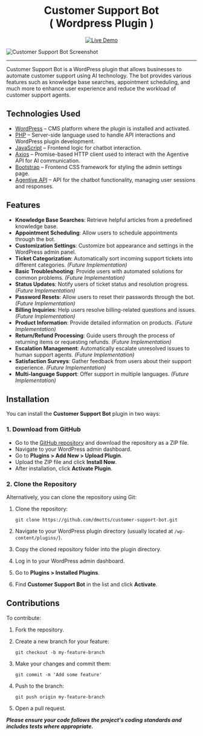 <h1 align="center">
Customer Support Bot <br> <span>( Wordpress Plugin )</span>
</h1>

<div align="center">

[![Live Demo](https://github.com/dmotts/customer-support-bot/actions/workflows/deploy.yml/badge.svg)](http://customer-support-bot.nichesite.org)

</div>

![Customer Support Bot Screenshot](https://res.cloudinary.com/dzpafdvkm/image/upload/v1726858049/Portfolio/customer-support-bot-screenshot.png)

<hr style="height:1px;">

Customer Support Bot is a WordPress plugin that allows businesses to automate customer support using AI technology. The bot provides various features such as knowledge base searches, appointment scheduling, and much more to enhance user experience and reduce the workload of customer support agents.

## Technologies Used

- [WordPress](https://wordpress.org/) – CMS platform where the plugin is installed and activated.
- [PHP](https://www.php.net/) – Server-side language used to handle API interactions and WordPress plugin development.
- [JavaScript](https://developer.mozilla.org/en-US/docs/Web/JavaScript) – Frontend logic for chatbot interaction.
- [Axios](https://axios-http.com/docs/intro) – Promise-based HTTP client used to interact with the Agentive API for AI communication.
- [Bootstrap](https://getbootstrap.com/) – Frontend CSS framework for styling the admin settings page.
- [Agentive API](https://agentivehub.com) – API for the chatbot functionality, managing user sessions and responses.

## Features

- **Knowledge Base Searches**: Retrieve helpful articles from a predefined knowledge base.
- **Appointment Scheduling**: Allow users to schedule appointments through the bot.
- **Customization Settings**: Customize bot appearance and settings in the WordPress admin panel.
- **Ticket Categorization**: Automatically sort incoming support tickets into different categories. *(Future Implementation)*
- **Basic Troubleshooting**: Provide users with automated solutions for common problems. *(Future Implementation)*
- **Status Updates**: Notify users of ticket status and resolution progress. *(Future Implementation)*
- **Password Resets**: Allow users to reset their passwords through the bot. *(Future Implementation)*
- **Billing Inquiries**: Help users resolve billing-related questions and issues. *(Future Implementation)*
- **Product Information**: Provide detailed information on products. *(Future Implementation)*
- **Return/Refund Processing**: Guide users through the process of returning items or requesting refunds. *(Future Implementation)*
- **Escalation Management**: Automatically escalate unresolved issues to human support agents. *(Future Implementation)*
- **Satisfaction Surveys**: Gather feedback from users about their support experience. *(Future Implementation)*
- **Multi-language Support**: Offer support in multiple languages. *(Future Implementation)*

## Installation

You can install the **Customer Support Bot** plugin in two ways:

### 1. Download from GitHub

- Go to the [GitHub repository](https://github.com/dmotts/customer-support-bot) and download the repository as a ZIP file.
- Navigate to your WordPress admin dashboard.
- Go to **Plugins > Add New > Upload Plugin**.
- Upload the ZIP file and click **Install Now**.
- After installation, click **Activate Plugin**.

### 2. Clone the Repository

Alternatively, you can clone the repository using Git:

1. Clone the repository:

    ```
    git clone https://github.com/dmotts/customer-support-bot.git
    ```

2. Navigate to your WordPress plugin directory (usually located at `/wp-content/plugins/`).

3. Copy the cloned repository folder into the plugin directory.

4. Log in to your WordPress admin dashboard.

5. Go to **Plugins > Installed Plugins**.

6. Find **Customer Support Bot** in the list and click **Activate**.

## Contributions

To contribute:

1. Fork the repository.

2. Create a new branch for your feature:

    ```
    git checkout -b my-feature-branch
    ```

3. Make your changes and commit them:

    ```
    git commit -m 'Add some feature'
    ```

4. Push to the branch:

    ```
    git push origin my-feature-branch
    ```

5. Open a pull request.

***Please ensure your code follows the project's coding standards and includes tests where appropriate.***
